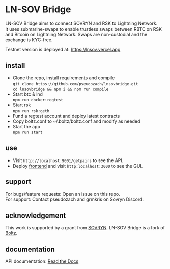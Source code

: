 # LN-SOV Bridge

LN-SOV Bridge aims to connect SOVRYN and RSK to Lightning Network.  
It uses submarine-swaps to enable trustless swaps between RBTC on RSK and Bitcoin on Lightning Network. Swaps are non-custodial and the exchange is KYC-free.

Testnet version is deployed at: https://lnsov.vercel.app

## install
* Clone the repo, install requirements and compile  
`git clone https://github.com/pseudozach/lnsovbridge.git`  
`cd lnsovbridge && npm i && npm run compile`  
* Start btc & lnd  
`npm run docker:regtest`
* Start rsk  
`npm run rsk:geth`
* Fund a regtest account and deploy latest contracts  
* Copy boltz.conf to ~/.boltz/boltz.conf and modify as needed  
* Start the app  
`npm run start`

## use
* Visit `http://localhost:9001/getpairs` to see the API.
* Deploy [frontend](https://github.com/pseudozach/boltz-frontend) and visit `http:localhost:3000` to see the GUI.

## support
For bugs/feature requests: Open an issue on this repo.  
For support: Contact pseudozach and grmkris on Sovryn Discord.

## acknowledgement
This work is supported by a grant from [SOVRYN](https://sovryn.app).
LN-SOV Bridge is a fork of [Boltz](https://github.com/BoltzExchange/boltz-backend).

## documentation
API documentation: [Read the Docs](https://docs.boltz.exchange/en/latest/)
